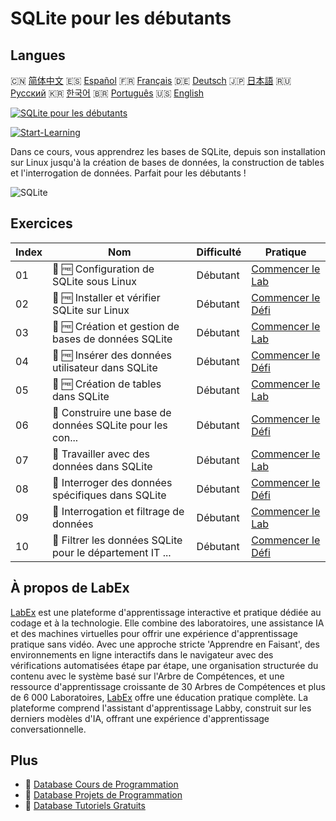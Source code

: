 # SQLite pour les débutants

## Langues

🇨🇳 [简体中文](README_zh.md) 🇪🇸 [Español](README_es.md) 🇫🇷 [Français](README_fr.md) 🇩🇪 [Deutsch](README_de.md) 🇯🇵 [日本語](README_ja.md) 🇷🇺 [Русский](README_ru.md) 🇰🇷 [한국어](README_ko.md) 🇧🇷 [Português](README_pt.md) 🇺🇸 [English](README.md) 

[![SQLite pour les débutants](https://cover-creator.labex.io/sqlite-for-beginners.png?lang=fr)](https://labex.io/fr/courses/sqlite-for-beginners)

[![Start-Learning](https://img.shields.io/badge/Start-Learning-whitesmoke?style=for-the-badge)](https://labex.io/fr/courses/sqlite-for-beginners)

Dans ce cours, vous apprendrez les bases de SQLite, depuis son installation sur Linux jusqu'à la création de bases de données, la construction de tables et l'interrogation de données. Parfait pour les débutants !

![SQLite](https://img.shields.io/badge/SQLite-whitesmoke?style=for-the-badge&logo=sqlite)


## Exercices

|   Index | Nom                                                       | Difficulté   | Pratique                                                                                                                                                 |
|---------|-----------------------------------------------------------|--------------|----------------------------------------------------------------------------------------------------------------------------------------------------------|
|      01 | 🧩 🆓 Configuration de SQLite sous Linux                  | Débutant     | <a target='_blank' href='https://labex.io/fr/labs/sqlite-setting-up-sqlite-in-linux-552335?course=sqlite-for-beginners'>Commencer le Lab</a>             |
|      02 | 🎯 🆓 Installer et vérifier SQLite sur Linux              | Débutant     | <a target='_blank' href='https://labex.io/fr/labs/sqlite-install-and-verify-sqlite-on-linux-552579?course=sqlite-for-beginners'>Commencer le Défi</a>    |
|      03 | 🧩 🆓 Création et gestion de bases de données SQLite      | Débutant     | <a target='_blank' href='https://labex.io/fr/labs/sqlite-creating-and-managing-sqlite-databases-552337?course=sqlite-for-beginners'>Commencer le Lab</a> |
|      04 | 🎯 🆓 Insérer des données utilisateur dans SQLite         | Débutant     | <a target='_blank' href='https://labex.io/fr/labs/insert-user-data-into-sqlite-552580?course=sqlite-for-beginners'>Commencer le Défi</a>                 |
|      05 | 🧩 🆓 Création de tables dans SQLite                      | Débutant     | <a target='_blank' href='https://labex.io/fr/labs/sqlite-building-tables-in-sqlite-552336?course=sqlite-for-beginners'>Commencer le Lab</a>              |
|      06 | 🎯  Construire une base de données SQLite pour les con... | Débutant     | <a target='_blank' href='https://labex.io/fr/labs/sqlite-build-sqlite-database-for-contacts-552582?course=sqlite-for-beginners'>Commencer le Défi</a>    |
|      07 | 🧩  Travailler avec des données dans SQLite               | Débutant     | <a target='_blank' href='https://labex.io/fr/labs/sqlite-working-with-data-in-sqlite-552340?course=sqlite-for-beginners'>Commencer le Lab</a>            |
|      08 | 🎯  Interroger des données spécifiques dans SQLite        | Débutant     | <a target='_blank' href='https://labex.io/fr/labs/sqlite-query-specific-data-in-sqlite-552586?course=sqlite-for-beginners'>Commencer le Défi</a>         |
|      09 | 🧩  Interrogation et filtrage de données                  | Débutant     | <a target='_blank' href='https://labex.io/fr/labs/sqlite-querying-and-filtering-data-552338?course=sqlite-for-beginners'>Commencer le Lab</a>            |
|      10 | 🎯  Filtrer les données SQLite pour le département IT ... | Débutant     | <a target='_blank' href='https://labex.io/fr/labs/sqlite-filter-sqlite-data-for-it-department-552585?course=sqlite-for-beginners'>Commencer le Défi</a>  |

## À propos de LabEx

[LabEx](https://labex.io) est une plateforme d'apprentissage interactive et pratique dédiée au codage et à la technologie. Elle combine des laboratoires, une assistance IA et des machines virtuelles pour offrir une expérience d'apprentissage pratique sans vidéo. Avec une approche stricte 'Apprendre en Faisant', des environnements en ligne interactifs dans le navigateur avec des vérifications automatisées étape par étape, une organisation structurée du contenu avec le système basé sur l'Arbre de Compétences, et une ressource d'apprentissage croissante de 30 Arbres de Compétences et plus de 6 000 Laboratoires, [LabEx](https://labex.io) offre une éducation pratique complète. La plateforme comprend l'assistant d'apprentissage Labby, construit sur les derniers modèles d'IA, offrant une expérience d'apprentissage conversationnelle.

## Plus

- 🔗 [Database Cours de Programmation](https://github.com/labex-labs/awesome-programming-courses)
- 🔗 [Database Projets de Programmation](https://github.com/labex-labs/awesome-programming-projects)
- 🔗 [Database Tutoriels Gratuits](https://github.com/labex-labs/database-free-tutorials)

